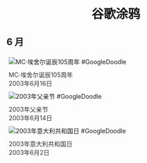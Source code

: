 
<h1 align="center"> 谷歌涂鸦 </h1>




## 6 月

<div class="image">


<img src="//www.google.com/logos/2003/escher.gif" alt="MC·埃舍尔诞辰105周年 #GoogleDoodle" style="margin: 5px"/>
<div class="info" style="font-size: 14px; color:#333333; margin:5px"><div class="title">MC·埃舍尔诞辰105周年</div><div class="date">2003年6月16日</div></div>

<img src="https://lh3.googleusercontent.com/OZ8JUC83-WCBSUwXH3MY13G2U831ynDl5kP_T9v01XigPpsdszyJknRlzj9yb46XlhHzWoxnfl8CTMz7FFXKFTARl_OEGxCGl2vr6rJq=s660" alt="2003年父亲节 #GoogleDoodle" style="margin: 5px"/>
<div class="info" style="font-size: 14px; color:#333333; margin:5px"><div class="title">2003年父亲节</div><div class="date">2003年6月14日</div></div>

<img src="https://lh3.googleusercontent.com/FxjiSkaaVNowYZrHcNrW-_ArDqtN5_8IkrDQKLxkRNDk0zGhUMVp_NWt1ycp-qNQNRRB0M4c5ggC9vfOwfTKrc1k9i_-9TWR5hVJZfHT=s660" alt="2003年意大利共和国日 #GoogleDoodle" style="margin: 5px"/>
<div class="info" style="font-size: 14px; color:#333333; margin:5px"><div class="title">2003年意大利共和国日</div><div class="date">2003年6月2日</div></div>

</div>









